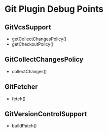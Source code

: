 # Git Plugin Debug Points

## GitVcsSupport
- getCollectChangesPolicy()
- getCheckoutPolicy()

## GitCollectChangesPolicy
- collectChanges()

## GitFetcher
- fetch()

## GitVersionControlSupport
- buildPatch()
